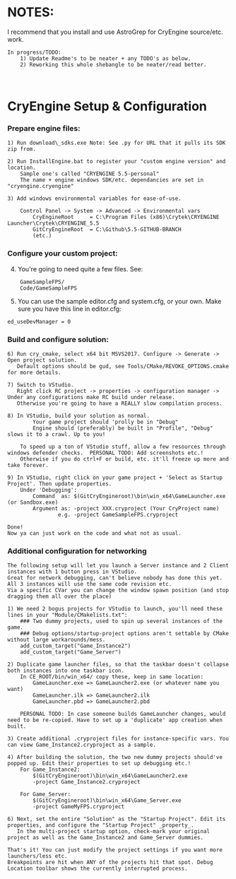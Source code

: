 # NOTES:
I recommend that you install and use AstroGrep for CryEngine source/etc. work.

>
	In progress/TODO:
		1) Update Readme's to be neater + any TODO's as below.
		2) Reworking this whole shebangle to be neater/read better.

<br />

# CryEngine Setup & Configuration

### Prepare engine files:	
>
	1) Run download\_sdks.exe Note: See .py for URL that it pulls its SDK zip from.

	2) Run InstallEngine.bat to register your "custom engine version" and location.
		Sample one's called "CRYENGINE 5.5-personal"
		The name + engine windows SDK/etc. dependancies are set in "cryengine.cryengine"
	
	3) Add windows environmental variables for ease-of-use.
		
		Control Panel -> System -> Advanced -> Environmental vars
			CryEngineRoot	  = C:\Program Files (x86)\Crytek\CRYENGINE Launcher\Crytek\CRYENGINE_5.5
			GitCryEngineRoot  = C:\Github\5.5-GITHUB-BRANCH
			(etc.)
			
### Configure your custom project:
4) You're going to need quite a few files. See:
>		
		GameSampleFPS/
		Code/GameSampleFPS

5) You can use the sample editor.cfg and system.cfg, or your own.
			Make sure you have this line in editor.cfg:
>	
	ed_useDevManager = 0					

### Build and configure solution:	
	6) Run cry_cmake, select x64 bit MSVS2017. Configure -> Generate -> Open project solution. 
	   Default options should be gud, see Tools/CMake/REVOKE_OPTIONS.cmake for more details.
			
	7) Switch to VStudio.
	   Right click RC project -> properties -> configuration manager -> Under any configurations make RC build under release.
	   Otherwise you're going to have a REALLY slow compilation process.
	   
	8) In VStudio, build your solution as normal.
			Your game project should 'prolly be in "Debug"
			Engine should (preferably) be built in "Profile", "Debug" slows it to a crawl. Up to you!
			
		To speed up a ton of VStudio stuff, allow a few resources through windows defender checks.  PERSONAL TODO: Add screenshots etc.!
		Otherwise if you do ctrl+F or build, etc. it'll freeze up more and take forever. 

	9) In VStudio, right click on your game project + 'Select as Startup Project'. Then update properties.
		Under 'Debugging':
			Command  as: $(GitCryEngineroot)\bin\win_x64\GameLauncher.exe (or Sandbox.exe)
			Argument as: -project XXX.cryproject (Your CryProject name)
					e.g. -project GameSampleFPS.cryproject		
		
	Done! 
	Now ya can just work on the code and what not as usual.
			
### Additional configuration for networking 
	The following setup will let you launch a Server instance and 2 Client instances with 1 button press in VStudio.
	Great for network debugging, can't believe nobody has done this yet.
	All 3 instances will use the same code revision etc.
	Via a specific CVar you can change the window spawn position (and stop dragging them all over the place)

	1) We need 2 bogus projects for VStudio to launch, you'll need these lines in your "Module/CMakelists.txt":
		### Two dummy projects, used to spin up several instances of the game.
		### Debug options/startup-project options aren't settable by CMake without large workarounds/mess.
		add_custom_target("Game_Instance2") 
		add_custom_target("Game_Server")

	2) Duplicate game launcher files, so that the taskbar doesn't collapse both instances into one taskbar icon.
		In CE_ROOT/bin/win_x64/ copy these, keep in same location:
			GameLauncher.exe => GameLauncher2.exe (or whatever name you want)
			GameLauncher.ilk => GameLauncher2.ilk
			GameLauncher.pbd => GameLauncher2.pbd
			
		PERSONAL TODO: In case someone builds GameLauncher changes, would need to be re-copied. Have to set up a 'duplicate' app creation when built.
					
	3) Create additional .cryproject files for instance-specific vars. You can view Game_Instance2.cryproject as a sample.

	4) After building the solution, the two new dummy projects should've popped up. Edit their properties to set up debugging etc.!
		For Game_Instance2:
			$(GitCryEngineroot)\bin\win_x64\GameLauncher2.exe
			-project Game_Instance2.cryproject

		For Game_Server:
			$(GitCryEngineroot)\bin\win_x64\Game_Server.exe
			-project GameMyFPS.cryproject
		
	6) Next, set the entire "Solution" as the "Startup Project". Edit its properties, and configure the "Startup Project" _property_.
	   In the multi-project startup option, check-mark your original project as well as the Game_Instance2 and Game_Server dummies. 
		
	That's it! You can just modify the project settings if you want more launchers/less etc.
	Breakpoints are hit when ANY of the projects hit that spot. Debug Location toolbar shows the currently interrupted process.
